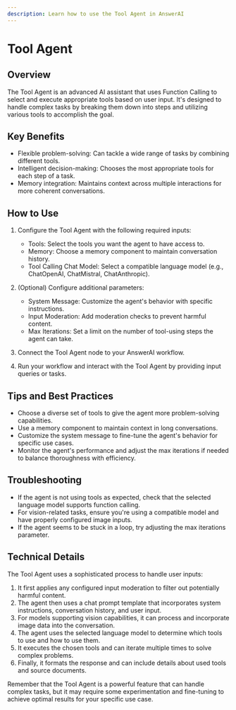 ```yaml
---
description: Learn how to use the Tool Agent in AnswerAI
---
```


# Tool Agent

## Overview

The Tool Agent is an advanced AI assistant that uses Function Calling to select and execute appropriate tools based on user input. It's designed to handle complex tasks by breaking them down into steps and utilizing various tools to accomplish the goal.

## Key Benefits

- Flexible problem-solving: Can tackle a wide range of tasks by combining different tools.
- Intelligent decision-making: Chooses the most appropriate tools for each step of a task.
- Memory integration: Maintains context across multiple interactions for more coherent conversations.

## How to Use

1. Configure the Tool Agent with the following required inputs:
   - Tools: Select the tools you want the agent to have access to.
   - Memory: Choose a memory component to maintain conversation history.
   - Tool Calling Chat Model: Select a compatible language model (e.g., ChatOpenAI, ChatMistral, ChatAnthropic).

2. (Optional) Configure additional parameters:
   - System Message: Customize the agent's behavior with specific instructions.
   - Input Moderation: Add moderation checks to prevent harmful content.
   - Max Iterations: Set a limit on the number of tool-using steps the agent can take.

3. Connect the Tool Agent node to your AnswerAI workflow.

4. Run your workflow and interact with the Tool Agent by providing input queries or tasks.

<!-- TODO: Add a screenshot of the Tool Agent configuration interface -->

## Tips and Best Practices

- Choose a diverse set of tools to give the agent more problem-solving capabilities.
- Use a memory component to maintain context in long conversations.
- Customize the system message to fine-tune the agent's behavior for specific use cases.
- Monitor the agent's performance and adjust the max iterations if needed to balance thoroughness with efficiency.

## Troubleshooting

- If the agent is not using tools as expected, check that the selected language model supports function calling.
- For vision-related tasks, ensure you're using a compatible model and have properly configured image inputs.
- If the agent seems to be stuck in a loop, try adjusting the max iterations parameter.

## Technical Details

The Tool Agent uses a sophisticated process to handle user inputs:

1. It first applies any configured input moderation to filter out potentially harmful content.
2. The agent then uses a chat prompt template that incorporates system instructions, conversation history, and user input.
3. For models supporting vision capabilities, it can process and incorporate image data into the conversation.
4. The agent uses the selected language model to determine which tools to use and how to use them.
5. It executes the chosen tools and can iterate multiple times to solve complex problems.
6. Finally, it formats the response and can include details about used tools and source documents.

<!-- TODO: Add a diagram showing the Tool Agent's decision-making process -->

Remember that the Tool Agent is a powerful feature that can handle complex tasks, but it may require some experimentation and fine-tuning to achieve optimal results for your specific use case.
